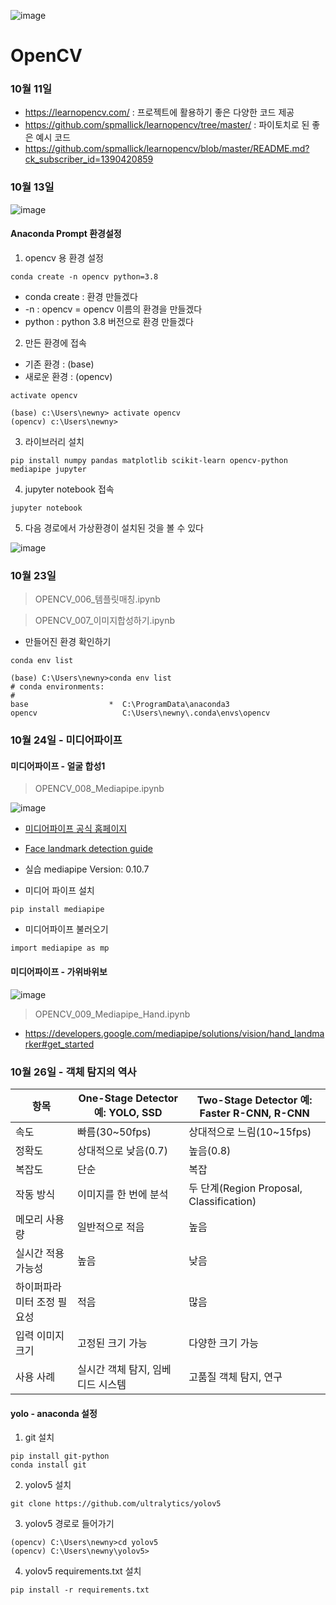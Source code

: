 ![image](https://github.com/rimgosu/OpenCV/assets/120752098/aab33cb3-03a9-461b-b9eb-beb0c36dc3b8)

 
# OpenCV

### 10월 11일
- https://learnopencv.com/ : 프로젝트에 활용하기 좋은 다양한 코드 제공
- https://github.com/spmallick/learnopencv/tree/master/ : 파이토치로 된 좋은 예시 코드
- https://github.com/spmallick/learnopencv/blob/master/README.md?ck_subscriber_id=1390420859



### 10월 13일 

![image](https://github.com/rimgosu/OpenCV/assets/120752098/499562d3-5355-4eeb-bd6f-b4b68dda5dee)

#### Anaconda Prompt 환경설정
1. opencv 용 환경 설정
```
conda create -n opencv python=3.8
```
- conda create : 환경 만들겠다
- -n : opencv = opencv 이름의 환경을 만들겠다
- python : python 3.8 버전으로 환경 만들겠다

2. 만든 환경에 접속
- 기존 환경 : (base)
- 새로운 환경 : (opencv)
```
activate opencv
```

```
(base) c:\Users\newny> activate opencv
(opencv) c:\Users\newny>
```

3. 라이브러리 설치
```
pip install numpy pandas matplotlib scikit-learn opencv-python mediapipe jupyter
```


4. jupyter notebook 접속
```
jupyter notebook
```

5. 다음 경로에서 가상환경이 설치된 것을 볼 수 있다

![image](https://github.com/rimgosu/OpenCV/assets/120752098/07c0274d-e091-465e-ab63-d75f2a28d206)



### 10월 23일

> OPENCV_006_템플릿매칭.ipynb

> OPENCV_007_이미지합성하기.ipynb

- 만들어진 환경 확인하기

```
conda env list
```
```
(base) C:\Users\newny>conda env list
# conda environments:
#
base                  *  C:\ProgramData\anaconda3
opencv                   C:\Users\newny\.conda\envs\opencv
```


### 10월 24일 - 미디어파이프

#### 미디어파이프 - 얼굴 합성1
> OPENCV_008_Mediapipe.ipynb

![image](https://github.com/rimgosu/OpenCV/assets/120752098/1872f016-9a05-44b2-ba71-4dfb4b1b4a8e)

- [미디어파이프 공식 홈페이지](https://developers.google.com/mediapipe)
- [Face landmark detection guide](https://developers.google.com/mediapipe/solutions/vision/face_landmarker#get_started)
- 실습 mediapipe Version: 0.10.7

- 미디어 파이프 설치

```
pip install mediapipe
```

- 미디어파이프 불러오기

```
import mediapipe as mp
```



#### 미디어파이프 - 가위바위보

![image](https://github.com/rimgosu/OpenCV/assets/120752098/12e447e7-d869-4164-bb94-f0fc85cdfbaf)

> OPENCV_009_Mediapipe_Hand.ipynb
- <https://developers.google.com/mediapipe/solutions/vision/hand_landmarker#get_started>






### 10월 26일 - 객체 탐지의 역사

| 항목                     | One-Stage Detector 예: YOLO, SSD  | Two-Stage Detector 예: Faster R-CNN, R-CNN |
|------------------------|-----------------------------------|------------------------------------------|
| 속도                    | 빠름(30~50fps)                              | 상대적으로 느림(10~15fps)                          |
| 정확도                  | 상대적으로 낮음(0.7)                    | 높음(0.8)                                     |
| 복잡도                  | 단순                              | 복잡                                     |
| 작동 방식               | 이미지를 한 번에 분석             | 두 단계(Region Proposal, Classification)  |
| 메모리 사용량           | 일반적으로 적음                    | 높음                                     |
| 실시간 적용 가능성       | 높음                              | 낮음                                     |
| 하이퍼파라미터 조정 필요성 | 적음                            | 많음                                     |
| 입력 이미지 크기         | 고정된 크기 가능                    | 다양한 크기 가능                          |
| 사용 사례               | 실시간 객체 탐지, 임베디드 시스템  | 고품질 객체 탐지, 연구                   |



#### yolo - anaconda 설정
1. git 설치

```
pip install git-python
conda install git
```

2. yolov5 설치

```
git clone https://github.com/ultralytics/yolov5
```

3. yolov5 경로로 들어가기

```
(opencv) C:\Users\newny>cd yolov5
(opencv) C:\Users\newny\yolov5>
```

4. yolov5 requirements.txt 설치

```
pip install -r requirements.txt
```








